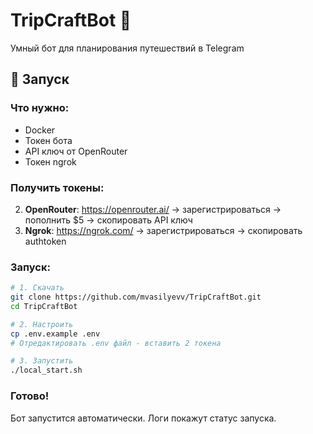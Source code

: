 # TripCraftBot 🤖

Умный бот для планирования путешествий в Telegram

## 🚀 Запуск

### Что нужно:
- Docker
- Токен бота
- API ключ от OpenRouter
- Токен ngrok

### Получить токены:
2. **OpenRouter**: https://openrouter.ai/ → зарегистрироваться → пополнить $5 → скопировать API ключ
3. **Ngrok**: https://ngrok.com/ → зарегистрироваться → скопировать authtoken

### Запуск:

```bash
# 1. Скачать
git clone https://github.com/mvasilyevv/TripCraftBot.git
cd TripCraftBot

# 2. Настроить
cp .env.example .env
# Отредактировать .env файл - вставить 2 токена

# 3. Запустить
./local_start.sh
```

### Готово!
Бот запустится автоматически. Логи покажут статус запуска.